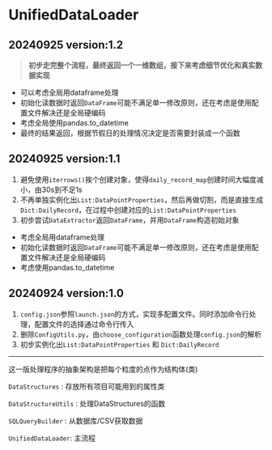 # UnifiedDataLoader

## 20240925 version:1.2

> **初步走完整个流程，最终返回一个一维数组，接下来考虑细节优化和真实数据实现**

- 可以考虑全局用dataframe处理
- 初始化读数据时返回`DataFrame`可能不满足单一修改原则，还在考虑是使用配置文件解决还是全局硬编码
- 考虑全局使用pandas.to_datetime
- 最终的结果返回，根据节假日的处理情况决定是否需要封装成一个函数

## 20240925 version:1.1

1. 避免使用`iterrows()`挨个创建对象，使得`daily_record_map`创建时间大幅度减小，由30s到不足1s
2. 不再单独实例化出`List:DataPointProperties`，然后再做切割，而是直接生成`Dict:DailyRecord`，在过程中创建对应的`List:DataPointProperties`
3. 初步尝试`DataExtractor`返回`DataFrame`，并用`DataFrame`构造初始对象

- 考虑全局用dataframe处理
- 初始化读数据时返回`DataFrame`可能不满足单一修改原则，还在考虑是使用配置文件解决还是全局硬编码
- 考虑使用pandas.to_datetime

## 20240924 version:1.0

1. `config.json`参照`launch.json`的方式，实现多配置文件。同时添加命令行处理，配置文件的选择通过命令行传入
2. 删除`ConfigUtils.py`，由`choose_configuration`函数处理`config.json`的解析
3. 初步实例化出`List:DataPointProperties` 和 `Dict:DailyRecord`

------

这一版处理程序的抽象架构是把每个粒度的点作为结构体(类)

`DataStructures` : 存放所有项目可能用到的属性类

`DataStructureUtils` : 处理DataStructures的函数

`SQLQueryBuilder` : 从数据库/CSV获取数据

`UnifiedDataLoader`: 主流程
